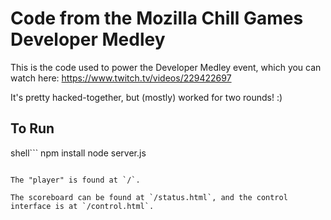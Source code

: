 # Code from the Mozilla Chill Games Developer Medley

This is the code used to power the Developer Medley event, which you can watch here: https://www.twitch.tv/videos/229422697

It's pretty hacked-together, but (mostly) worked for two rounds! :)

## To Run

shell```
npm install
node server.js
```

The "player" is found at `/`.

The scoreboard can be found at `/status.html`, and the control interface is at `/control.html`.

